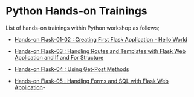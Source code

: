 # Python Hands-on Trainings

List of hands-on trainings within Python workshop as follows;

- [Hands-on Flask-01-02 : Creating First Flask Application - Hello World](./flask-01-02-hello-world-app-Jinja-Template/README.md)

- [Hands-on Flask-03    : Handling Routes and Templates with Flask Web Application and If and For Structure](./flask-03-handling-routes-and-if-for/README.md)

- [Hands-on Flask-04    : Using Get-Post Methods](./flask-04-handling-forms-POST-GET-Methods/README.md)

- [Hands-on Flask-05    : Handling Forms and SQL with Flask Web Application](./flask-05-Handling-Forms-and-SQL-with-Flask-Web-Application/README.md)-



